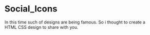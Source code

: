 # Social_Icons
In this time such of designs are being famous. So i thought to create a HTML CSS design to share with you.
